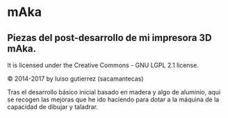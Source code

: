 # mAka
## Piezas del post-desarrollo de mi impresora 3D mAka.

It is licensed under the Creative Commons - GNU LGPL 2.1 license.

© 2014-2017 by luiso gutierrez (sacamantecas)


Tras el desarrollo básico inicial basado en madera y algo de aluminio, aquí se recogen las mejoras que he ido haciendo para dotar a la máquina de la capacidad de dibujar y taladrar.
